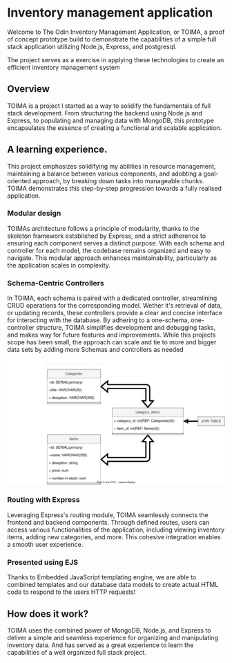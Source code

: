 # Inventory management application

Welcome to The Odin Inventory Management Application, or TOIMA, a proof of concept prototype build to demonstrate the capabilities of a simple full stack application utilizing Node.js, Express, and postgresql.

The project serves as a exercise in applying these technologies to create an efficient inventory management system

## Overview

TOIMA is a project I started as a way to solidify the fundamentals of full stack development. From structuring the backend using Node.js and Express, to populating and managing data with MongoDB, this prototype encapsulates the essence of creating a functional and scalable application.

## A learning experience.

This project emphasizes solidifying my abilities in resource management, maintaining a balance between various components, and adobting a goal-oriented approach, by breaking down tasks into manageable chunks. TOIMA demonstrates this step-by-step progression towards a fully realised application.

### Modular design

TOIMAs architecture follows a principle of modularity, thanks to the skeleton framework established by Express, and a strict adherence to ensuring each component serves a distinct purpose. With each schema and controller for each model, the codebase remains organized and easy to navigate.
This modular approach enhances maintainability, particularly as the application scales in complexity.

### Schema-Centric Controllers

In TOIMA, each schema is paired with a dedicated controller, streamlining CRUD operations for the corresponding model. Wether it's retrieval of data, or updating records, these controllers provide a clear and concise interface for interacting with the database. By adhering to a one-schema, one-controller structure, TOIMA simplifies development and debugging tasks, and makes way for future features and improvements. While this projects scope has been small, the approach can scale and tie to more and bigger data sets by adding more Schemas and controllers as needed

![diagram of UML association between models](./public/diagrams/models-uml-association.drawio.svg)

### Routing with Express

Leveraging Express's routing module, TOIMA seamlessly connects the frontend and backend components. Through defined routes, users can access various functionalities of the application, including viewing inventory items, adding new categories, and more.
This cohesive integration enables a smooth user experience.

### Presented using EJS

Thanks to Embedded JavaScript templating engine, we are able to combined templates and our database data models to create actual HTML code to respond to the users HTTP requests!

## How does it work?

TOIMA uses the combined power of MongoDB, Node.js, and Express to deliver a simple and seamless experience for organizing and manipulating inventory data. And has served as a great experience to learn the capabilities of a well organized full stack project.
